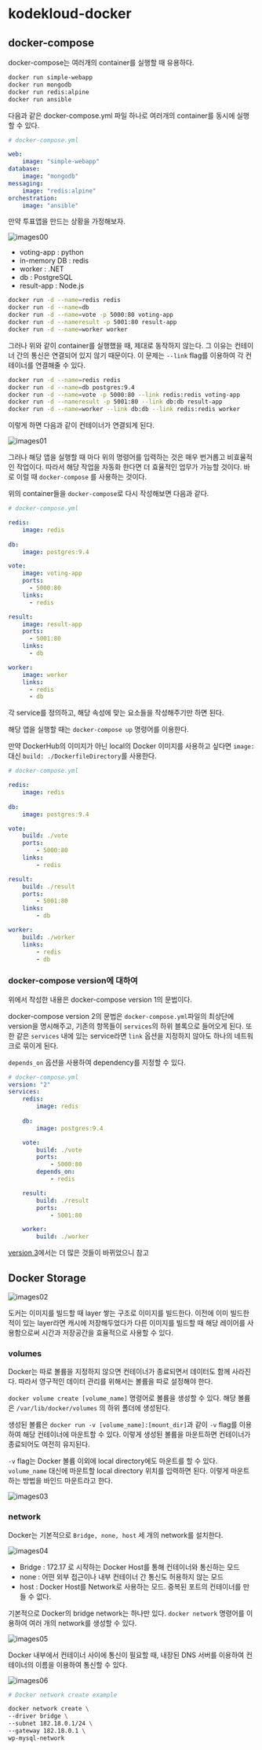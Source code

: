 # kodekloud-docker

## docker-compose

docker-compose는 여러개의 container를 실행할 때 유용하다.

```bash
docker run simple-webapp
docker run mongodb
docker run redis:alpine
docker run ansible
```

다음과 같은 docker-compose.yml 파일 하나로 여러개의 container를 동시에 실행할 수 있다.

```yaml
# docker-compose.yml

web:
    image: "simple-webapp"
database:
    image: "mongodb"
messaging:
    image: "redis:alpine"
orchestration:
    image: "ansible"
```

만약 투표앱을 만드는 상황을 가정해보자.

![images00](./images/images00.png)

- voting-app : python
- in-memory DB : redis
- worker : .NET
- db : PostgreSQL
- result-app : Node.js

```bash
docker run -d --name=redis redis
docker run -d --name=db
docker run -d --name=vote -p 5000:80 voting-app
docker run -d --nameresult -p 5001:80 result-app
docker run -d --name=worker worker
```

그러나 위와 같이 container를 실행했을 때, 제대로 동작하지 않는다. 그 이유는 컨테이너 간의 통신은 연결되어 있지 않기 때문이다. 이 문제는 `--link` flag를 이용하여 각 컨테이너를 연결해줄 수 있다.

```bash
docker run -d --name=redis redis
docker run -d --name=db postgres:9.4
docker run -d --name=vote -p 5000:80 --link redis:redis voting-app
docker run -d --nameresult -p 5001:80 --link db:db result-app
docker run -d --name=worker --link db:db --link redis:redis worker
```

이렇게 하면 다음과 같이 컨테이너가 연결되게 된다.

![images01](./images/images01.png)

그러나 해당 앱을 실행할 때 마다 위의 명령어를 입력하는 것은 매우 번거롭고 비효율적인 작업이다. 따라서 해당 작업을 자동화 한다면 더 효율적인 업무가 가능할 것이다. 바로 이럴 때 `docker-compose` 를 사용하는 것이다.

위의 container들을 `docker-compose`로 다시 작성해보면 다음과 같다.

```yaml
# docker-compose.yml

redis:
    image: redis
    
db:
    image: postgres:9.4

vote:
    image: voting-app
    ports:
      - 5000:80
    links:
      - redis

result:
    image: result-app
    ports:
      - 5001:80
    links:
      - db

worker:
    image: worker
    links:
      - redis
      - db
```

각 service를 정의하고, 해당 속성에 맞는 요소들을 작성해주기만 하면 된다.

해당 앱을 실행할 때는 `docker-compose up` 명령어를 이용한다.

만약 DockerHub의 이미지가 아닌 local의 Docker 이미지를 사용하고 싶다면 `image:` 대신 `build: ./DockerfileDirectory`를 사용한다.

```yaml
# docker-compose.yml

redis:
    image: redis
    
db:
    image: postgres:9.4

vote:
    build: ./vote
    ports:
        - 5000:80
    links:
        - redis

result:
    build: ./result
    ports:
        - 5001:80
    links:
        - db

worker:
    build: ./worker
    links:
        - redis
        - db
```

### docker-compose version에 대하여

위에서 작성한 내용은 docker-compose version 1의 문법이다.

docker-compose version 2의 문법은 `docker-compose.yml`파일의  최상단에 version을 명시해주고, 기존의 항목들이 `services`의 하위 블록으로 들어오게 된다. 또한 같은 `services` 내에 있는 service라면 `link` 옵션을 지정하지 않아도 하나의 네트워크로 묶이게 된다.

`depends_on` 옵션을 사용하여 dependency를 지정할 수 있다.

```yaml
# docker-compose.yml
version: "2"
services:
    redis:
        image: redis
        
    db:
        image: postgres:9.4

    vote:
        build: ./vote
        ports:
            - 5000:80
        depends_on:
            - redis

    result:
        build: ./result
        ports:
            - 5001:80

    worker:
        build: ./worker
```

[version 3](https://docs.docker.com/compose/compose-file/compose-file-v3/)에서는 더 많은 것들이 바뀌었으니 참고

## Docker Storage

![images02](./images/images02.png)

도커는 이미지를 빌드할 때 layer 쌓는 구조로 이미지를 빌드한다. 이전에 이미 빌드한 적이 있는 layer라면 캐시에 저장해두었다가 다른 이미지를 빌드할 때 해당 레이어를 사용함으로써 시간과 저장공간을 효율적으로 사용할 수 있다.

### volumes

Docker는 따로 볼륨을 지정하지 않으면 컨테이너가 종료되면서 데이터도 함께 사라진다. 따라서 영구적인 데이터 관리를 위해서는 볼륨을 따로 설정해야 한다.

`docker volume create [volume_name]` 명령어로 볼륨을 생성할 수 있다. 해당 볼륨은 `/var/lib/docker/volumes` 의 하위 폴더에 생성된다.

생성된 볼륨은 `docker run -v [volume_name]:[mount_dir]`과 같이 `-v` flag를 이용하여 해당 컨테이너에 마운트할 수 있다. 이렇게 생성된 볼륨을 마운트하면 컨테이너가 종료되어도 여전히 유지된다.

`-v` flag는 Docker 볼륨 이외에 local directory에도 마운트를 할 수 있다. `volume_name` 대신에 마운트할 local directory 위치를 입력하면 된다. 이렇게 마운트 하는 방법을 바인드 마운트라고 한다.

![images03](./images/images03.png)
### network

Docker는 기본적으로 `Bridge, none, host` 세 개의 network를 설치한다.

![images04](./images/images04.png)

- Bridge : 172.17 로 시작하는 Docker Host를 통해 컨테이너와 통신하는 모드
- none : 어떤 외부 접근이나 내부 컨테이너 간 통신도 허용하지 않는 모드
- host : Docker Host를 Network로 사용하는 모드. 중복된 포트의 컨테이너를 만들 수 없다.

기본적으로 Docker의 bridge network는 하나만 있다. `docker network` 명령어를 이용하여 여러 개의 network를 생성할 수 있다.

![images05](./images/images05.png)

Docker 내부에서 컨테이너 사이에 통신이 필요할 때, 내장된 DNS 서버를 이용하여 컨테이너의 이름을 이용하여 통신할 수 있다.

![images06](./images/images06.png)

```bash
# Docker network create example

docker network create \
--driver bridge \
--subnet 182.18.0.1/24 \
--gateway 182.18.0.1 \
wp-mysql-network
```
